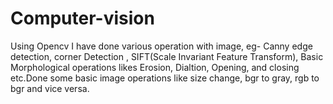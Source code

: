 # Computer-vision
Using Opencv I have done various operation with image, eg- Canny edge detection, corner Detection , SIFT(Scale Invariant Feature Transform), Basic Morphological operations likes Erosion, Dialtion, Opening, and closing etc.Done some basic image operations like size change, bgr to gray, rgb to bgr and vice versa.
